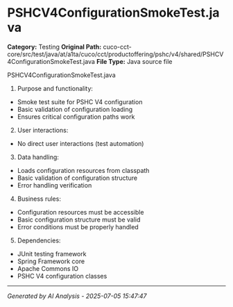 # PSHCV4ConfigurationSmokeTest.java

**Category:** Testing
**Original Path:** cuco-cct-core/src/test/java/at/a1ta/cuco/cct/productoffering/pshc/v4/shared/PSHCV4ConfigurationSmokeTest.java
**File Type:** Java source file

PSHCV4ConfigurationSmokeTest.java
1. Purpose and functionality:
- Smoke test suite for PSHC V4 configuration
- Basic validation of configuration loading
- Ensures critical configuration paths work

2. User interactions:
- No direct user interactions (test automation)

3. Data handling:
- Loads configuration resources from classpath
- Basic validation of configuration structure
- Error handling verification

4. Business rules:
- Configuration resources must be accessible
- Basic configuration structure must be valid
- Error conditions must be properly handled

5. Dependencies:
- JUnit testing framework
- Spring Framework core
- Apache Commons IO
- PSHC V4 configuration classes

---
*Generated by AI Analysis - 2025-07-05 15:47:47*
